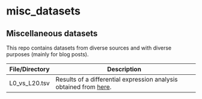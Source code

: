 # misc_datasets
## Miscellaneous datasets

This repo contains datasets from diverse sources and with diverse purposes (mainly for blog posts).

| File/Directory | Description |
| -------------- | ----------- |
| L0_vs_L20.tsv  | Results of a differential expression analysis obtained from [here](https://doi.org/10.1038/s41598-018-32904-2). |
